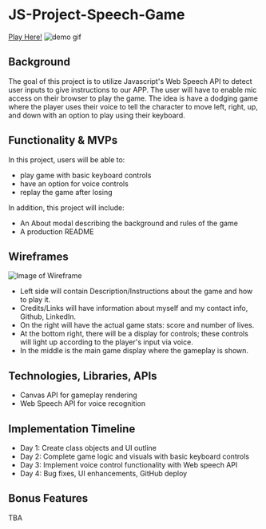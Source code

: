 # JS-Project-Speech-Game

[Play Here!](https://lamjay415.github.io/JS-Project-Speech-Game "Hippo Run!")
![demo gif](demo.gif)

## Background

The goal of this project is to utilize Javascript's Web Speech API to detect user inputs to give instructions to our APP. The user will have to enable mic access on their browser to play the game. The idea is have a dodging game where the player uses their voice to tell the character to move left, right, up, and down with an option to play using their keyboard.

## Functionality & MVPs

In this project, users will be able to:

- play game with basic keyboard controls
- have an option for voice controls
- replay the game after losing

In addition, this project will include:

- An About modal describing the background and rules of the game
- A production README

## Wireframes

![Image of Wireframe](https://i.gyazo.com/2672b07485199d22633d9519199822fe.png)

- Left side will contain Description/Instructions about the game and how to play it.
- Credits/Links will have information about myself and my contact info, Github, LinkedIn.
- On the right will have the actual game stats: score and number of lives.
- At the bottom right, there will be a display for controls; these controls will light up according to the player's input via voice.
- In the middle is the main game display where the gameplay is shown.

## Technologies, Libraries, APIs

- Canvas API for gameplay rendering
- Web Speech API for voice recognition

## Implementation Timeline

- Day 1: Create class objects and UI outline
- Day 2: Complete game logic and visuals with basic keyboard controls
- Day 3: Implement voice control functionality with Web speech API
- Day 4: Bug fixes, UI enhancements, GitHub deploy

## Bonus Features

TBA
